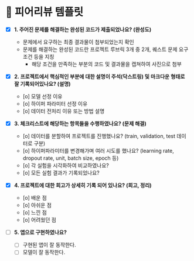# 🤔 피어리뷰 템플릿

- [x]  **1. 주어진 문제를 해결하는 완성된 코드가 제출되었나요? (완성도)**
    - 문제에서 요구하는 최종 결과물이 첨부되었는지 확인
    - 문제를 해결하는 완성된 코드란 프로젝트 루브릭 3개 중 2개, 
    퀘스트 문제 요구조건 등을 지칭
        - 해당 조건을 만족하는 부분의 코드 및 결과물을 캡쳐하여 사진으로 첨부

- [x]  **2. 프로젝트에서 핵심적인 부분에 대한 설명이 주석(닥스트링) 및 마크다운 형태로 잘 기록되어있나요? (설명)**
    - [o]  모델 선정 이유
    - [o]  하이퍼 파라미터 선정 이유
    - [o]  데이터 전처리 이유 또는 방법 설명

- [x]  **3. 체크리스트에 해당하는 항목들을 수행하였나요? (문제 해결)**
    - [o]  데이터를 분할하여 프로젝트를 진행했나요? (train, validation, test 데이터로 구분)
    - [o]  하이퍼파라미터를 변경해가며 여러 시도를 했나요? (learning rate, dropout rate, unit, batch size, epoch 등)
    - [o]  각 실험을 시각화하여 비교하였나요?
    - [o]  모든 실험 결과가 기록되었나요?

- [x]  **4. 프로젝트에 대한 회고가 상세히 기록 되어 있나요? (회고, 정리)**
    - [o]  배운 점
    - [o]  아쉬운 점
    - [o]  느낀 점
    - [o]  어려웠던 점

- [ ]  **5.  앱으로 구현하였나요?**
    - [ ]  구현된 앱이 잘 동작한다.
    - [ ]  모델이 잘 동작한다.
